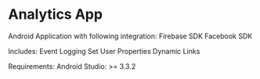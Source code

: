 # Analytics App


Android Application with following integration:
    Firebase SDK
    Facebook SDK
    
Includes:
     Event Logging 
     Set User Properties
     Dynamic Links
 
 Requirements:
     Android Studio: >= 3.3.2
     
 
